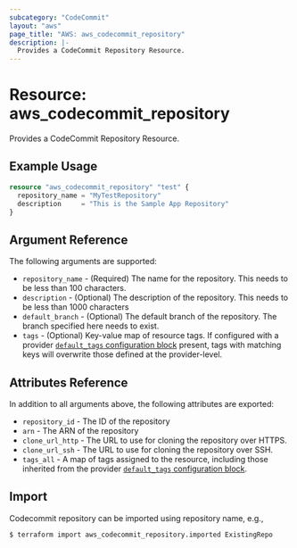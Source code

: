 ```yaml
---
subcategory: "CodeCommit"
layout: "aws"
page_title: "AWS: aws_codecommit_repository"
description: |-
  Provides a CodeCommit Repository Resource.
---
```


# Resource: aws_codecommit_repository

Provides a CodeCommit Repository Resource.

## Example Usage

```terraform
resource "aws_codecommit_repository" "test" {
  repository_name = "MyTestRepository"
  description     = "This is the Sample App Repository"
}
```

## Argument Reference

The following arguments are supported:

* `repository_name` - (Required) The name for the repository. This needs to be less than 100 characters.
* `description` - (Optional) The description of the repository. This needs to be less than 1000 characters
* `default_branch` - (Optional) The default branch of the repository. The branch specified here needs to exist.
* `tags` - (Optional) Key-value map of resource tags. If configured with a provider [`default_tags` configuration block](/docs/providers/aws/index.html#default_tags-configuration-block) present, tags with matching keys will overwrite those defined at the provider-level.

## Attributes Reference

In addition to all arguments above, the following attributes are exported:

* `repository_id` - The ID of the repository
* `arn` - The ARN of the repository
* `clone_url_http` - The URL to use for cloning the repository over HTTPS.
* `clone_url_ssh` - The URL to use for cloning the repository over SSH.
* `tags_all` - A map of tags assigned to the resource, including those inherited from the provider [`default_tags` configuration block](/docs/providers/aws/index.html#default_tags-configuration-block).

## Import

Codecommit repository can be imported using repository name, e.g.,

```
$ terraform import aws_codecommit_repository.imported ExistingRepo
```
